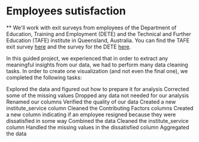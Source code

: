 # Employees sutisfaction

** We'll work with exit surveys from employees of the Department of Education, Training and Employment (DETE) and the Technical and Further Education (TAFE) institute in Queensland, Australia. You can find the TAFE exit survey [here](https://data.gov.au/dataset/ds-qld-89970a3b-182b-41ea-aea2-6f9f17b5907e/details?q=exit%20survey) and the survey for the DETE [here](https://data.gov.au/dataset/ds-qld-fe96ff30-d157-4a81-851d-215f2a0fe26d/details?q=exit%20survey).



In this guided project, we experienced that in order to extract any meaningful insights from our data, we had to perform many data cleaning tasks. In order to create one visualization (and not even the final one), we completed the following tasks:

Explored the data and figured out how to prepare it for analysis
Corrected some of the missing values
Dropped any data not needed for our analysis
Renamed our columns
Verified the quality of our data
Created a new institute_service column
Cleaned the Contributing Factors columns
Created a new column indicating if an employee resigned because they were dissatisfied in some way
Combined the data
Cleaned the institute_service column
Handled the missing values in the dissatisfied column
Aggregated the data
